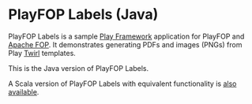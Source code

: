 PlayFOP Labels (Java)
=====================

PlayFOP Labels is a sample [Play Framework](https://www.playframework.com/) application for PlayFOP and [Apache FOP](https://xmlgraphics.apache.org/fop/).
It demonstrates generating PDFs and images (PNGs) from Play [Twirl](https://www.playframework.com/documentation/2.6.x/ScalaTemplates) templates.

This is the Java version of PlayFOP Labels.

A Scala version of PlayFOP Labels with equivalent functionality is [also available](../sample-scala).
